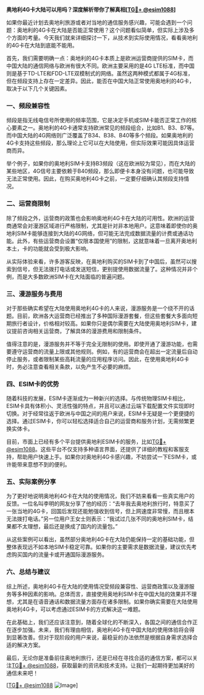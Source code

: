 **奥地利4G卡大陆可以用吗？深度解析带你了解真相[[TG💪+ @esim1088](https://t.me/s/esim1088)]**

如果你最近计划去奥地利旅游或者对当地的通信服务感兴趣，可能会遇到一个问题：奥地利的4G卡在大陆是否能正常使用？这个问题看似简单，但实际上涉及多个方面的考量。今天我们就来详细探讨一下，从技术到实际使用情况，看看奥地利的4G卡在大陆到底能不能用。

首先，我们需要明确一点：奥地利的4G卡本质上是欧洲运营商提供的SIM卡，而中国大陆的通信网络与欧洲有很大不同。欧洲主要采用的是4G LTE标准，而中国则是基于TD-LTE和FDD-LTE双模制式的网络。虽然这两种模式都属于4G标准，但在频段支持上存在一定差异。因此，能否在中国大陆正常使用奥地利的4G卡，取决于以下几个关键因素。

### **一、频段兼容性**

频段是指无线电信号所使用的频率范围，它是决定手机或SIM卡能否正常工作的核心要素之一。奥地利的4G卡通常支持欧洲常见的频段组合，比如B1、B3、B7等。而中国大陆的4G网络则广泛覆盖了B34、B38、B40等多个频段。如果奥地利的4G卡支持这些频段，那么理论上它可以在大陆使用，但实际效果可能因具体运营商而异。

举个例子，如果你的奥地利SIM卡支持B3频段（这在欧洲较为常见），而在大陆的某些地区，4G信号主要依赖于B40频段，那么即便卡本身没有问题，也可能导致无法正常使用。因此，在购买奥地利4G卡之前，一定要仔细确认其频段支持情况。

### **二、运营商限制**

除了频段之外，运营商的政策也会影响奥地利4G卡在大陆的可用性。欧洲的运营商通常会对漫游区域进行严格限制，尤其是针对非本地用户。这意味着即使你的奥地利SIM卡能够连接到大陆的4G网络，但可能无法完成数据流量的计费或通话功能。此外，有些运营商会设置“仅限本国使用”的限制，这就意味着一旦离开奥地利本土，卡的功能就会受到极大影响。

从实际体验来看，许多游客反映，在奥地利购买的SIM卡到了中国后，虽然可以搜索到信号，但无法拨打电话或发送短信，更别提使用数据流量了。这种情况并非个例，而是大多数欧洲SIM卡在大陆面临的普遍问题。

### **三、漫游服务与费用**

对于那些确实希望在大陆使用奥地利4G卡的人来说，漫游服务是一个绕不开的话题。目前，欧洲各大运营商已经推出了多种国际漫游套餐，但这些套餐大多面向短期旅行者设计，价格相对较高。如果你只是偶尔需要在大陆使用奥地利SIM卡，建议提前咨询相关运营商，了解具体的漫游费用和限制条件。

值得注意的是，漫游服务并不等于完全无限制的使用。即使开通了漫游功能，也需要遵守运营商的流量上限或其他规则。例如，有的运营商会在超出一定流量后自动停止服务，或者限制某些高耗流量的应用程序访问。因此，在使用奥地利4G卡时，务必注意查看相关条款，以免产生不必要的麻烦。

### **四、ESIM卡的优势**

随着科技的发展，ESIM卡逐渐成为一种新兴的选择。与传统物理SIM卡相比，ESIM卡具有体积小、灵活性强的特点，并且可以通过云端下载配置文件实现即时切换。对于经常往返于欧洲与中国之间的用户来说，ESIM卡无疑是一个更便捷的选择。通过ESIM卡，你可以轻松选择适合自己的运营商和服务计划，无需频繁更换实体卡。

目前，市面上已经有多个平台提供奥地利ESIM卡的服务，比如[TG💪+ @esim1088](https://t.me/s/esim1088)。这些平台不仅支持多种语言界面，还提供了详细的教程和客服支持，帮助用户快速上手。如果你对奥地利4G卡感兴趣，不妨尝试一下ESIM卡，或许能带来意想不到的便利。

### **五、实际案例分享**

为了更好地说明奥地利4G卡在大陆的使用情况，我们不妨来看看一些真实用户的反馈。一位名叫李明的网友分享了他的经历：“去年我去奥地利旅行时，特意买了一张当地的4G卡，回国后发现还能勉强收到信号，但上网速度非常慢，而且根本无法拨打电话。”另一位用户王女士则表示：“我试过几张不同的奥地利SIM卡，结果都不太理想，最后还是换成了国内的流量包。”

从这些案例可以看出，虽然部分奥地利4G卡在大陆仍能保持一定的基础功能，但整体表现远不如本地SIM卡稳定可靠。如果你的主要需求是数据流量，建议优先考虑购买国内的流量卡或开通国际漫游服务。

### **六、总结与建议**

综上所述，奥地利4G卡在大陆的使用情况受频段兼容性、运营商政策以及漫游服务等多种因素的影响。总体而言，直接使用奥地利SIM卡在中国大陆的效果并不理想，尤其是在语音通话和数据流量方面存在诸多限制。如果你确实需要在大陆使用奥地利4G卡，可以考虑通过ESIM卡的方式解决这一难题。

在此基础上，我们还应该注意到，随着全球化的不断深入，各国之间的通信合作正在逐步加强。未来，我们有理由相信，奥地利4G卡在中国大陆的使用体验将会得到显著改善。但对于现阶段的用户来说，最稳妥的办法依然是根据自身需求选择合适的解决方案。

最后，无论你是准备前往奥地利旅行，还是已经在寻找合适的通信方案，都可以关注[TG💪+ @esim1088](https://t.me/s/esim1088)，获取最新的资讯和技术支持。让我们一起期待更加美好的通信未来吧！

[[TG💪+ @esim1088](https://t.me/s/esim1088) ![Image](https://i.postimg.cc/4NQfJmqS/Snipaste-2025-05-13-00-14-12.png)]